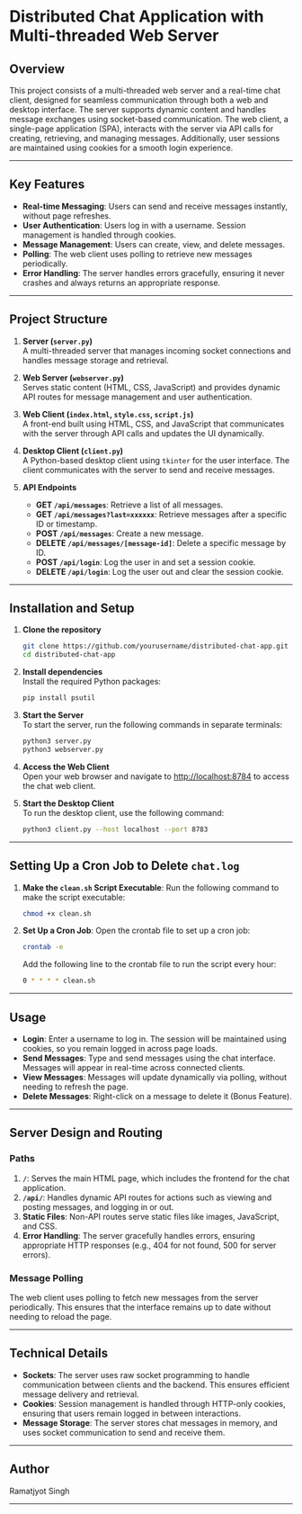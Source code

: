 # **Distributed Chat Application with Multi-threaded Web Server**

## **Overview**

This project consists of a multi-threaded web server and a real-time chat client, designed for seamless communication through both a web and desktop interface. The server supports dynamic content and handles message exchanges using socket-based communication. The web client, a single-page application (SPA), interacts with the server via API calls for creating, retrieving, and managing messages. Additionally, user sessions are maintained using cookies for a smooth login experience.

---

## **Key Features**

- **Real-time Messaging**: Users can send and receive messages instantly, without page refreshes.
- **User Authentication**: Users log in with a username. Session management is handled through cookies.
- **Message Management**: Users can create, view, and delete messages.
- **Polling**: The web client uses polling to retrieve new messages periodically.
- **Error Handling**: The server handles errors gracefully, ensuring it never crashes and always returns an appropriate response.

---

## **Project Structure**

1. **Server (`server.py`)**  
   A multi-threaded server that manages incoming socket connections and handles message storage and retrieval.

2. **Web Server (`webserver.py`)**  
   Serves static content (HTML, CSS, JavaScript) and provides dynamic API routes for message management and user authentication.

3. **Web Client (`index.html`, `style.css`, `script.js`)**  
   A front-end built using HTML, CSS, and JavaScript that communicates with the server through API calls and updates the UI dynamically.

4. **Desktop Client (`client.py`)**  
   A Python-based desktop client using `tkinter` for the user interface. The client communicates with the server to send and receive messages.

5. **API Endpoints**  
   - **GET `/api/messages`**: Retrieve a list of all messages.
   - **GET `/api/messages?last=xxxxxx`**: Retrieve messages after a specific ID or timestamp.
   - **POST `/api/messages`**: Create a new message.
   - **DELETE `/api/messages/[message-id]`**: Delete a specific message by ID.
   - **POST `/api/login`**: Log the user in and set a session cookie.
   - **DELETE `/api/login`**: Log the user out and clear the session cookie.

---

## **Installation and Setup**

1. **Clone the repository**  

   ```sh
   git clone https://github.com/yourusername/distributed-chat-app.git
   cd distributed-chat-app
   ```

2. **Install dependencies**  
   Install the required Python packages:

   ```sh
   pip install psutil
   ```

3. **Start the Server**  
   To start the server, run the following commands in separate terminals:

   ```sh
   python3 server.py
   python3 webserver.py
   ```

4. **Access the Web Client**  
   Open your web browser and navigate to [http://localhost:8784](http://localhost:8784) to access the chat web client.

5. **Start the Desktop Client**  
   To run the desktop client, use the following command:

   ```sh
   python3 client.py --host localhost --port 8783
   ```

---

## **Setting Up a Cron Job to Delete `chat.log`**

1. **Make the `clean.sh` Script Executable**:
   Run the following command to make the script executable:

   ```sh
   chmod +x clean.sh
   ```

2. **Set Up a Cron Job**:
   Open the crontab file to set up a cron job:

   ```sh
   crontab -e
   ```

   Add the following line to the crontab file to run the script every hour:

   ```sh
   0 * * * * clean.sh
   ```

---

## **Usage**

- **Login**: Enter a username to log in. The session will be maintained using cookies, so you remain logged in across page loads.
- **Send Messages**: Type and send messages using the chat interface. Messages will appear in real-time across connected clients.
- **View Messages**: Messages will update dynamically via polling, without needing to refresh the page.
- **Delete Messages**: Right-click on a message to delete it (Bonus Feature).

---

## **Server Design and Routing**

### **Paths**

1. **`/`**: Serves the main HTML page, which includes the frontend for the chat application.
2. **`/api/`**: Handles dynamic API routes for actions such as viewing and posting messages, and logging in or out.
3. **Static Files**: Non-API routes serve static files like images, JavaScript, and CSS.
4. **Error Handling**: The server gracefully handles errors, ensuring appropriate HTTP responses (e.g., 404 for not found, 500 for server errors).

### **Message Polling**

The web client uses polling to fetch new messages from the server periodically. This ensures that the interface remains up to date without needing to reload the page.

---

## **Technical Details**

- **Sockets**: The server uses raw socket programming to handle communication between clients and the backend. This ensures efficient message delivery and retrieval.
- **Cookies**: Session management is handled through HTTP-only cookies, ensuring that users remain logged in between interactions.
- **Message Storage**: The server stores chat messages in memory, and uses socket communication to send and receive them.

---

## **Author**  

Ramatjyot Singh  

---

